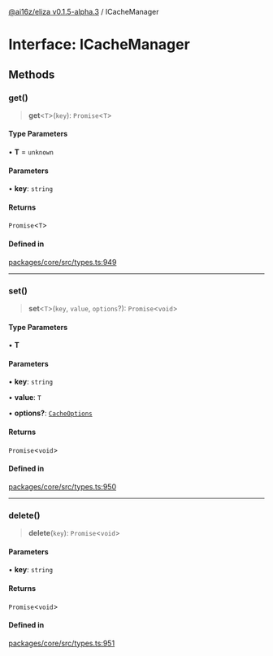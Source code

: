 [@ai16z/eliza v0.1.5-alpha.3](../index.md) / ICacheManager

# Interface: ICacheManager

## Methods

### get()

> **get**\<`T`\>(`key`): `Promise`\<`T`\>

#### Type Parameters

• **T** = `unknown`

#### Parameters

• **key**: `string`

#### Returns

`Promise`\<`T`\>

#### Defined in

[packages/core/src/types.ts:949](https://github.com/antpb/eliza/blob/main/packages/core/src/types.ts#L949)

***

### set()

> **set**\<`T`\>(`key`, `value`, `options`?): `Promise`\<`void`\>

#### Type Parameters

• **T**

#### Parameters

• **key**: `string`

• **value**: `T`

• **options?**: [`CacheOptions`](../type-aliases/CacheOptions.md)

#### Returns

`Promise`\<`void`\>

#### Defined in

[packages/core/src/types.ts:950](https://github.com/antpb/eliza/blob/main/packages/core/src/types.ts#L950)

***

### delete()

> **delete**(`key`): `Promise`\<`void`\>

#### Parameters

• **key**: `string`

#### Returns

`Promise`\<`void`\>

#### Defined in

[packages/core/src/types.ts:951](https://github.com/antpb/eliza/blob/main/packages/core/src/types.ts#L951)
